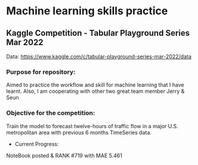 # Machine learning skills practice
## Kaggle Competition - Tabular Playground Series Mar 2022
Data: https://www.kaggle.com/c/tabular-playground-series-mar-2022/data

### Purpose for repository:

Aimed to practice the workflow and skill for machine learning that I have learnt.
Also, I am cooperating with other two great team member Jerry & Seun

### Objective for the competition:

Train the model to forecast twelve-hours of traffic flow in a major U.S. metropolitan area with previous 6 months TimeSeries data.

- Current Progress: 

NoteBook posted & RANK #719 with MAE 5.461
